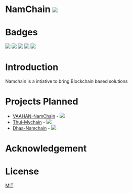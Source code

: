 # NamChain ![](https://img.shields.io/badge/Project-Nam-ff69b4.svg)

# Badges
![](https://img.shields.io/badge/madeby-Ramaguru-blue.svg)
![](https://img.shields.io/badge/Namchain-Planned-orange.svg)
![](https://img.shields.io/badge/Namchain-WIP-Blue.svg)
![](https://img.shields.io/badge/Namchain-Completed-brightgreen.svg)
![](https://img.shields.io/badge/Namchain-WoB-red.svg)


# Introduction
Namchain is a intiative to bring Blockchain based solutions


# Projects Planned
- [VAAHAN-NamChain](Vaahan-Namchain/README.md) - ![](https://img.shields.io/badge/Vaahan--NamChain-WIP-blue.svg)
- [Thui-Mychain](Thui-Mychain/README.md) - ![](https://img.shields.io/badge/Thui--Mychain-WIP-blue.svg) 
- [Dhaa-Namchain](Dhaa-Namchain/README.md) - ![](https://img.shields.io/badge/Dhaa--Namchain-WIP-blue.svg) 

# Acknowledgement

# License

[MIT](https://github.com/ramagururadhakrishnan/NamChain/blob/master/MIT)



